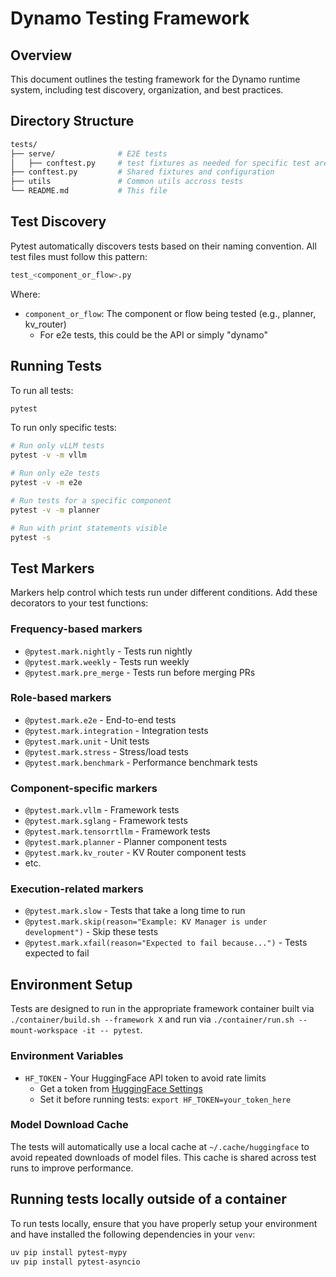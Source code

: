 # Dynamo Testing Framework

## Overview

This document outlines the testing framework for the Dynamo runtime system, including test discovery, organization, and best practices.

## Directory Structure

```bash
tests/
├── serve/              # E2E tests
│   ├── conftest.py     # test fixtures as needed for specific test area
├── conftest.py         # Shared fixtures and configuration
├── utils               # Common utils accross tests
└── README.md           # This file
```

## Test Discovery

Pytest automatically discovers tests based on their naming convention. All test files must follow this pattern:

```bash
test_<component_or_flow>.py
```

Where:
- `component_or_flow`: The component or flow being tested (e.g., planner, kv_router)
  - For e2e tests, this could be the API or simply "dynamo"

## Running Tests

To run all tests:
```bash
pytest
```

To run only specific tests:
```bash
# Run only vLLM tests
pytest -v -m vllm

# Run only e2e tests
pytest -v -m e2e

# Run tests for a specific component
pytest -v -m planner

# Run with print statements visible
pytest -s
```

## Test Markers

Markers help control which tests run under different conditions. Add these decorators to your test functions:

### Frequency-based markers
- `@pytest.mark.nightly` - Tests run nightly
- `@pytest.mark.weekly` - Tests run weekly
- `@pytest.mark.pre_merge` - Tests run before merging PRs

### Role-based markers
- `@pytest.mark.e2e` - End-to-end tests
- `@pytest.mark.integration` - Integration tests
- `@pytest.mark.unit` - Unit tests
- `@pytest.mark.stress` - Stress/load tests
- `@pytest.mark.benchmark` - Performance benchmark tests

### Component-specific markers
- `@pytest.mark.vllm` - Framework tests
- `@pytest.mark.sglang` - Framework tests
- `@pytest.mark.tensorrtllm` - Framework tests
- `@pytest.mark.planner` - Planner component tests
- `@pytest.mark.kv_router` - KV Router component tests
- etc.

### Execution-related markers
- `@pytest.mark.slow` - Tests that take a long time to run
- `@pytest.mark.skip(reason="Example: KV Manager is under development")` - Skip these tests
- `@pytest.mark.xfail(reason="Expected to fail because...")` - Tests expected to fail

## Environment Setup

Tests are designed to run in the appropriate framework container built
via ```./container/build.sh --framework X``` and run via
```./container/run.sh --mount-workspace -it -- pytest```.


### Environment Variables
- `HF_TOKEN` - Your HuggingFace API token to avoid rate limits
  - Get a token from [HuggingFace Settings](https://huggingface.co/settings/tokens)
  - Set it before running tests: `export HF_TOKEN=your_token_here`

### Model Download Cache

The tests will automatically use a local cache at `~/.cache/huggingface` to avoid
repeated downloads of model files. This cache is shared across test runs to improve performance.

## Running tests locally outside of a container

To run tests locally, ensure that you have properly setup your environment and have installed the following dependencies in your `venv`:

```bash
uv pip install pytest-mypy
uv pip install pytest-asyncio
```